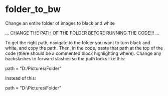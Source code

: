 # folder_to_bw
Change an entire folder of images to black and white

...
CHANGE THE PATH OF THE FOLDER BEFORE RUNNING THE CODE!!!
...

To get the right path, navigate to the folder you want to turn black and white, and copy the path. Then, in the code, paste that path at the top of the code (there should be a commented block highlighting where). Change any backslashes to forward slashes so the path looks like this:

path = "D:/Pictures/Folder"

Instead of this:

path = "D:\Pictures\Folder"
